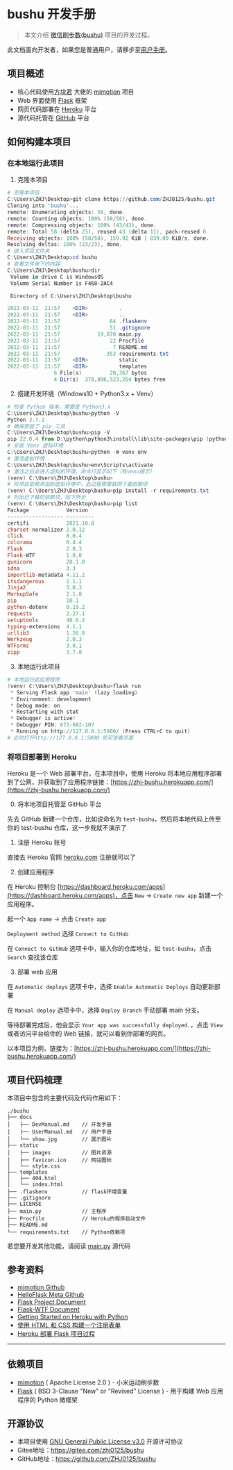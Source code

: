 # bushu 开发手册

> 本文介绍 [微信刷步数(bushu)](https://github.com/ZHJ0125/bushu) 项目的开发过程。

此文档面向开发者，如果您是普通用户，请移步至[用户手册](./UserManual.md)。

## 项目概述

* 核心代码使用[方块君](https://github.com/577fkj) 大佬的 [mimotion](https://github.com/577fkj/mimotion) 项目
* Web 界面使用 [Flask](https://github.com/pallets/flask) 框架
* 网页代码部署在 [Heroku](https://www.heroku.com/) 平台
* 源代码托管在 [GitHub](https://github.com/ZHJ0125/bushu) 平台

## 如何构建本项目

### 在本地运行此项目

1. 克隆本项目

```powershell
# 克隆本项目
C:\Users\ZHJ\Desktop>git clone https://github.com/ZHJ0125/bushu.git
Cloning into 'bushu'...
remote: Enumerating objects: 58, done.
remote: Counting objects: 100% (58/58), done.
remote: Compressing objects: 100% (43/43), done.
remote: Total 58 (delta 23), reused 43 (delta 11), pack-reused 0
Receiving objects: 100% (58/58), 159.92 KiB | 839.00 KiB/s, done.
Resolving deltas: 100% (23/23), done.
# 进入项目文件夹
C:\Users\ZHJ\Desktop>cd bushu
# 查看文件夹下的内容
C:\Users\ZHJ\Desktop\bushu>dir
 Volume in drive C is WindowsOS
 Volume Serial Number is F468-2AC4

 Directory of C:\Users\ZHJ\Desktop\bushu

2022-03-11  21:57    <DIR>          .
2022-03-11  21:57    <DIR>          ..
2022-03-11  21:57                64 .flaskenv
2022-03-11  21:57                51 .gitignore
2022-03-11  21:57            19,870 main.py
2022-03-11  21:57                22 Procfile
2022-03-11  21:57                 7 README.md
2022-03-11  21:57               353 requirements.txt
2022-03-11  21:57    <DIR>          static
2022-03-11  21:57    <DIR>          templates
               6 File(s)         20,367 bytes
               4 Dir(s)  378,896,523,264 bytes free
```

2. 搭建开发环境（Windows10 + Python3.x + Venv）

```powershell
# 检查 Python 版本，需要是 Python3.x
C:\Users\ZHJ\Desktop\bushu>python -V
Python 3.7.2
# 确保安装了 pip 工具
C:\Users\ZHJ\Desktop\bushu>pip -V
pip 22.0.4 from D:\python\python3\install\lib\site-packages\pip (python 3.7)
# 安装 Venv 虚拟环境
C:\Users\ZHJ\Desktop\bushu>python -m venv env
# 激活虚拟环境
C:\Users\ZHJ\Desktop\bushu>env\Scripts\activate
# 激活之后会进入虚拟机环境，命令行显示如下（有venv提示）
(venv) C:\Users\ZHJ\Desktop\bushu>
# 将项目依赖添加到虚拟环境中，此过程需要联网下载依赖项
(venv) C:\Users\ZHJ\Desktop\bushu>pip install -r requirements.txt
# 列出已下载的依赖项，如下所示
(venv) C:\Users\ZHJ\Desktop\bushu>pip list
Package            Version
------------------ ---------
certifi            2021.10.8
charset-normalizer 2.0.12
click              8.0.4
colorama           0.4.4
Flask              2.0.3
Flask-WTF          1.0.0
gunicorn           20.1.0
idna               3.3
importlib-metadata 4.11.2
itsdangerous       2.1.1
Jinja2             3.0.3
MarkupSafe         2.1.0
pip                18.1
python-dotenv      0.19.2
requests           2.27.1
setuptools         40.6.2
typing-extensions  4.1.1
urllib3            1.26.8
Werkzeug           2.0.3
WTForms            3.0.1
zipp               3.7.0
```

3. 本地运行此项目

```powershell
# 本地运行此应用程序
(venv) C:\Users\ZHJ\Desktop\bushu>flask run
 * Serving Flask app 'main' (lazy loading)
 * Environment: development
 * Debug mode: on
 * Restarting with stat
 * Debugger is active!
 * Debugger PIN: 672-602-107
 * Running on http://127.0.0.1:5000/ (Press CTRL+C to quit)
# 此时打开http://127.0.0.1:5000 即可查看页面
```

### 将项目部署到 Heroku

Heroku 是一个 Web 部署平台，在本项目中，使用 Heroku 将本地应用程序部署到了公网，并获取到了应用程序链接：[https://zhj-bushu.herokuapp.com/](https://zhj-bushu.herokuapp.com/)

0. 将本地项目托管至 GitHub 平台

先去 GitHub 新建一个仓库，比如说命名为 `test-bushu`，然后将本地代码上传至你的 test-bushu 仓库，这一步我就不演示了

1. 注册 Heroku 账号

直接去 Heroku 官网 [heroku.com](heroku.com) 注册就可以了

2. 创建应用程序

在 Heroku 控制台 [https://dashboard.heroku.com/apps](https://dashboard.heroku.com/apps)，点击 `New` -> `Create new app` 新建一个应用程序。

起一个 `App name` -> 点击 `Create app`

`Deployment method` 选择 `Connect to GitHub`

在 `Connect to GitHub` 选项卡中，输入你的仓库地址，如 `test-bushu`，点击 `Search` 查找该仓库

3. 部署 web 应用

在 `Automatic deploys` 选项卡中，选择 `Enable Automatic Deploys` 自动更新部署

在 `Manual deploy` 选项卡中，选择 `Deploy Branch` 手动部署 main 分支。

等待部署完成后，他会显示 `Your app was successfully deployed.`，点击 `View` 或者访问平台给你的 Web 链接，就可以看到你部署的网页。

以本项目为例，链接为：[https://zhj-bushu.herokuapp.com/](https://zhj-bushu.herokuapp.com/)

## 项目代码梳理

本项目中包含的主要代码及代码作用如下：

```
./bushu
├── docs
│   ├── DevManual.md    // 开发手册
│   ├── UserManual.md   // 用户手册
│   └── show.jpg        // 展示图片
├── static
│   ├── images          // 图片资源
│   ├── favicon.ico     // 网站图标
│   └── style.css
├── templates
│   ├── 404.html
│   └── index.html
├── .flaskenv           // flask环境变量
├── .gitignore
├── LICENSE
├── main.py             // 主程序
├── Procfile            // Heroku的程序启动文件
├── README.md
└── requirements.txt    // Python依赖项
```

若您要开发其他功能，请阅读 [main.py](../main.py) 源代码

## 参考资料

* [mimotion Github](https://github.com/577fkj/mimotion)
* [HelloFlask Meta Github](https://github.com/greyli/helloflask)
* [Flask Project Document](https://flask.palletsprojects.com/en/2.0.x/)
* [Flask-WTF Document](https://flask-wtf.readthedocs.io/en/latest/quickstart/)
* [Getting Started on Heroku with Python](https://devcenter.heroku.com/articles/getting-started-with-python)
* [使用 HTML 和 CSS 构建一个注册表单](https://chinese.freecodecamp.org/news/how-to-build-sign-up-form-with-html-and-css/)
* [Heroku 部署 Flask 项目过程](https://wakingup.herokuapp.com/post/1/Heroku%E9%83%A8%E7%BD%B2Flask%E9%A1%B9%E7%9B%AE%E8%BF%87%E7%A8%8B)

---

## 依赖项目

* [mimotion](https://github.com/577fkj/mimotion) ( Apache License 2.0 ) - 小米运动刷步数
* [Flask](https://github.com/pallets/flask) ( BSD 3-Clause "New" or "Revised" License ) - 用于构建 Web 应用程序的 Python 微框架

## 开源协议

* 本项目使用 [GNU General Public License v3.0](https://github.com/ZHJ0125/bushu/blob/main/LICENSE)  开源许可协议
* Gitee地址：https://gitee.com/zhj0125/bushu
* GitHub地址：https://github.com/ZHJ0125/bushu
